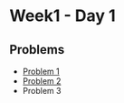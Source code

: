 # Week1 - Day 1

## Problems
- [Problem 1](https://github.com/amirkhan1092/PIPTP-Prep-2025/blob/main/Week1/Day1/solution1.md)
- [Problem 2](https://github.com/savio-sandesh/PIPTP-Prep-2025/blob/main/Week1/Day1/solution2.md)
- Problem 3
